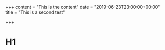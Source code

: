 +++
content = "This is the content"
date = "2019-06-23T23:00:00+00:00"
title = "This is a second test"

+++
# H1